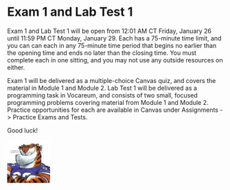 # Exam 1 and Lab Test 1

Exam 1 and Lab Test 1 will be open from 12:01 AM CT Friday, January 26 until
11:59 PM CT Monday, January 29. Each has a 75-minute time limit, and you can
can each in any 75-minute time period that begins no earlier than the opening
time and ends no later than the closing time. You must complete each in one
sitting, and you may not use any outside resources on either.

Exam 1 will be delivered as a multiple-choice Canvas quiz, and covers the
material in Module 1 and Module 2. Lab Test 1 will be delivered as a
programming task in Vocareum, and consists of two small, focused programming
problems covering material from Module 1 and Module 2. Practice opportunities
for each are available in Canvas under Assignments -> Practice Exams and Tests.

Good luck!

<img src="../../../img/rags.jpg" width="100">

